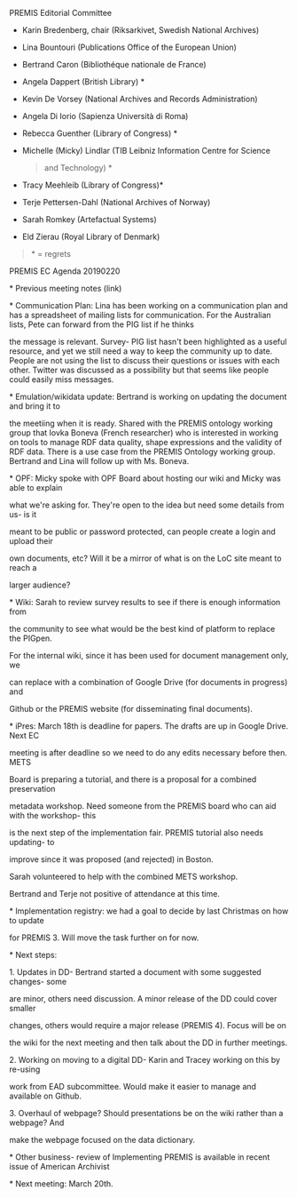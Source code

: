 PREMIS Editorial Committee

-   Karin Bredenberg, chair (Riksarkivet, Swedish National Archives)

-   Lina Bountouri (Publications Office of the European Union)

-   Bertrand Caron (Bibliothéque nationale de France)

-   Angela Dappert (British Library) \*

-   Kevin De Vorsey (National Archives and Records Administration)

-   Angela Di Iorio (Sapienza Università di Roma)

-   Rebecca Guenther (Library of Congress) \*

-   Michelle (Micky) Lindlar (TIB Leibniz Information Centre for Science
    > and Technology) \*

-   Tracy Meehleib (Library of Congress)\*

-   Terje Pettersen-Dahl (National Archives of Norway)

-   Sarah Romkey (Artefactual Systems)

-   Eld Zierau (Royal Library of Denmark)

> \* = regrets

PREMIS EC Agenda 20190220

\* Previous meeting notes (link)

\* Communication Plan: Lina has been working on a communication plan and
has a spreadsheet of mailing lists for communication. For the Australian
lists, Pete can forward from the PIG list if he thinks

the message is relevant. Survey- PIG list hasn't been highlighted as a
useful resource, and yet we still need a way to keep the community up to
date. People are not using the list to discuss their questions or issues
with each other. Twitter was discussed as a possibility but that seems
like people could easily miss messages.

\* Emulation/wikidata update: Bertrand is working on updating the
document and bring it to

the meetiing when it is ready. Shared with the PREMIS ontology working
group that Iovka Boneva (French researcher) who is interested in working
on tools to manage RDF data quality, shape expressions and the validity
of RDF data. There is a use case from the PREMIS Ontology working group.
Bertrand and Lina will follow up with Ms. Boneva.

\* OPF: Micky spoke with OPF Board about hosting our wiki and Micky was
able to explain

what we're asking for. They're open to the idea but need some details
from us- is it

meant to be public or password protected, can people create a login and
upload their

own documents, etc? Will it be a mirror of what is on the LoC site meant
to reach a

larger audience?

\* Wiki: Sarah to review survey results to see if there is enough
information from

the community to see what would be the best kind of platform to replace
the PIGpen.

For the internal wiki, since it has been used for document management
only, we

can replace with a combination of Google Drive (for documents in
progress) and

Github or the PREMIS website (for disseminating final documents).

\* iPres: March 18th is deadline for papers. The drafts are up in Google
Drive. Next EC

meeting is after deadline so we need to do any edits necessary before
then. METS

Board is preparing a tutorial, and there is a proposal for a combined
preservation

metadata workshop. Need someone from the PREMIS board who can aid with
the workshop- this

is the next step of the implementation fair. PREMIS tutorial also needs
updating- to

improve since it was proposed (and rejected) in Boston.

Sarah volunteered to help with the combined METS workshop.

Bertrand and Terje not positive of attendance at this time.

\* Implementation registry: we had a goal to decide by last Christmas on
how to update

for PREMIS 3. Will move the task further on for now.

\* Next steps:

1\. Updates in DD- Bertrand started a document with some suggested
changes- some

are minor, others need discussion. A minor release of the DD could cover
smaller

changes, others would require a major release (PREMIS 4). Focus will be
on

the wiki for the next meeting and then talk about the DD in further
meetings.

2\. Working on moving to a digital DD- Karin and Tracey working on this
by re-using

work from EAD subcommittee. Would make it easier to manage and available
on Github.

3\. Overhaul of webpage? Should presentations be on the wiki rather than
a webpage? And

make the webpage focused on the data dictionary.

\* Other business- review of Implementing PREMIS is available in recent
issue of American Archivist

\* Next meeting: March 20th.
